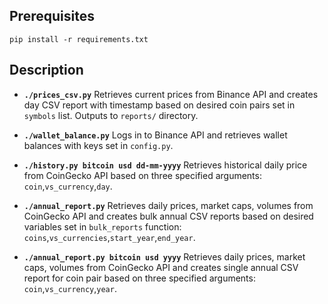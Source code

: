 ## Prerequisites
`pip install -r requirements.txt`

## Description
* **`./prices_csv.py`** Retrieves current prices from Binance API and creates day CSV report with timestamp based on desired coin pairs set in `symbols` list. Outputs to `reports/` directory.

* **`./wallet_balance.py`** Logs in to Binance API and retrieves wallet balances with keys set in `config.py`.

* **`./history.py bitcoin usd dd-mm-yyyy`** Retrieves historical daily price from CoinGecko API based on three specified arguments: `coin`,`vs_currency`,`day`.

* **`./annual_report.py`** Retrieves daily prices, market caps, volumes from CoinGecko API and creates bulk annual CSV reports based on desired variables set in `bulk_reports` function: `coins`,`vs_currencies`,`start_year`,`end_year`.

* **`./annual_report.py bitcoin usd yyyy`** Retrieves daily prices, market caps, volumes from CoinGecko API and creates single annual CSV report for coin pair based on three specified arguments: `coin`,`vs_currency`,`year`.


